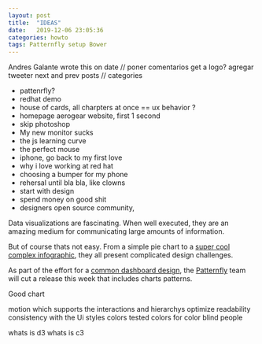 ```yaml
---
layout: post
title:  "IDEAS"
date:   2019-12-06 23:05:36
categories: howto
tags: Patternfly setup Bower
---
```


Andres Galante wrote this on date
// poner comentarios
get a logo?
agregar tweeter
next and prev posts
// categories


- pattenrfly?
- redhat demo
- house of cards, all charpters at once == ux behavior ?
- homepage aerogear website, first 1 second
- skip photoshop
- My new monitor sucks
- the js learning curve
- the perfect mouse
- iphone, go back to my first love
- why i love working at red hat
- choosing a bumper for my phone
- rehersal until bla bla, like clowns
- start with design
- spend money on good shit
- designers open source community, 



Data visualizations are fascinating. When well executed, they are an amazing medium for communicating large amounts of information. 

But of course thats not easy. From a simple pie chart to a [super cool complex infographic](https://www.pinterest.com/jeeda85/dashboards-uiux-and-chart/), they all present complicated design challenges.

As part of the effort for a [common dashboard design](https://www.patternfly.org/wikis/patterns/dashboards/), the [Patternfly](https://www.patternfly.org/) team will cut a release this week that includes charts patterns.


Good chart




motion which supports the interactions and hierarchys
optimize readability
consistency with the Ui styles
colors tested colors for color blind people


whats is d3
whats is c3



